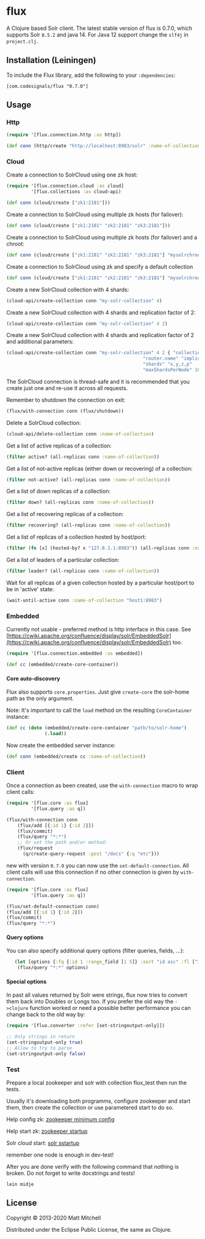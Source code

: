 # flux

A Clojure based Solr client. The latest stable version of flux is 0.7.0, which supports Solr `8.5.2` and java 14.
For Java 12 support change the `slf4j` in `project.clj`.

## Installation (Leiningen)

To include the Flux library, add the following to your `:dependencies`:

    [com.codesignals/flux "0.7.0"]

## Usage

### Http

```clojure
(require '[flux.connection.http :as http])

(def conn (http/create "http://localhost:8983/solr" :name-of-collection))
```

### Cloud
Create a connection to SolrCloud using one zk host:

```clojure
(require '[flux.connection.cloud :as cloud]
         '[flux.collections :as cloud-api)

(def conn (cloud/create ["zk1:2181"]))
```

Create a connection to SolrCloud using multiple zk hosts (for failover):

```clojure
(def conn (cloud/create ["zk1:2181" "zk2:2181" "zk3:2181"]))
```

Create a connection to SolrCloud using multiple zk hosts (for failover) and a chroot:

```clojure
(def conn (cloud/create ["zk1:2181" "zk2:2181" "zk3:2181"] "mysolrchroot"))
```

Create a connection to SolrCloud using zk and specify a default collection

```clojure
(def conn (cloud/create ["zk1:2181" "zk2:2181" "zk3:2181"] "mysolrchroot" :name-of-collection))
```

Create a new SolrCloud collection with 4 shards:

```clojure
(cloud-api/create-collection conn "my-solr-collection" 4)
```

Create a new SolrCloud collection with 4 shards and replication factor of 2:

```clojure
(cloud-api/create-collection conn "my-solr-collection" 4 2)
```

Create a new SolrCloud collection with 4 shards and replication factor of 2 and additional parameters:

```clojure
(cloud-api/create-collection conn "my-solr-collection" 4 2 { "collection.configName" "schemaless"
                                                  "router.name" "implicit"
                                                  "shards" "x,y,z,p"
                                                  "maxShardsPerNode" 10})
```

The SolrCloud connection is thread-safe and it is recommended that you create just one
and re-use it across all requests. 

Remember to shutdown the connection on exit:

```clojure
(flux/with-connection conn (flux/shutdown))
```

Delete a SolrCloud collection:

```clojure
(cloud-api/delete-collection conn :name-of-collection)
```

Get a list of active replicas of a collection:

```clojure
(filter active? (all-replicas conn :name-of-collection))
```

Get a list of not-active replicas (either down or recovering) of a collection:

```clojure
(filter not-active? (all-replicas conn :name-of-collection))
```

Get a list of down replicas of a collection:

```clojure
(filter down? (all-replicas conn :name-of-collection))
```

Get a list of recovering replicas of a collection:

```clojure
(filter recovering? (all-replicas conn :name-of-collection))
```

Get a list of replicas of a collection hosted by host/port:

```clojure
(filter (fn [x] (hosted-by? x "127.0.1.1:8983")) (all-replicas conn :name-of-collection))
```

Get a list of leaders of a particular collection:

```clojure
(filter leader? (all-replicas conn :name-of-collection))
```

Wait for all replicas of a given collection hosted by a particular host/port to be in 'active' state:

```clojure
(wait-until-active conn :name-of-collection "host1:8983")
```

### Embedded

Currently not usable - preferred method is http interface in this case. See [https://cwiki.apache.org/confluence/display/solr/EmbeddedSolr](https://cwiki.apache.org/confluence/display/solr/EmbeddedSolr) too.

```clojure
(require '[flux.connection.embedded :as embedded])

(def cc (embedded/create-core-container))
```

#### Core auto-discovery
Flux also supports `core.properties`. Just give `create-core` the solr-home path as the only argument.

  Note: It's important to call the `load` method on the resulting `CoreContainer` instance:

```clojure
(def cc (doto (embedded/create-core-container "path/to/solr-home")
              (.load))
```

Now create the embedded server instance:

```clojure
(def conn (embedded/create cc :name-of-collection))
```

### Client
Once a connection as been created, use the `with-connection` macro to wrap client calls:

```clojure
(require '[flux.core :as flux]
         '[flux.query :as q])

(flux/with-connection conn
    (flux/add [{:id 1} {:id 2}])
    (flux/commit)
    (flux/query "*:*")
    ;; Or set the path and/or method:
    (flux/request
      (q/create-query-request :post "/docs" {:q "etc"}))
```

new with version `0.7.0` you can now use the `set-default-connection`. All client calls will use this connection if no other connection is given by `with-connection`.

```clojure
(require '[flux.core :as flux]
         '[flux.query :as q])

(flux/set-default-connection conn)
(flux/add [{:id 1} {:id 2}])
(flux/commit)
(flux/query "*:*")
```

#### Query options
You can also specify additional query options (filter queries, fields, ...):
```clojure
   (let [options {:fq {:id 1 :range_field [1 5]} :sort "id asc" :fl ["id" "another_field"]}]
    (flux/query "*:*" options)
```

#### Special options

In past all values returned by Solr were strings, flux now tries to convert them back into Doubles or Longs too.
If you prefer the old way the `->clojure` function worked or need a possible better performance you can change back to the old way by:

```clojure
(require '[flux.converter :refer [set-stringoutput-only]])

;; Only strings in return
(set-stringoutput-only true)
;; Allow to try to parse
(set-stringoutput-only false)
```

### Test

Prepare a local zookeeper and solr with collection flux_test then run the tests.

Usually it's downloading both programms, configure zookeeper and start them, 
then create the collection or use parametered start to do so.

Help config zk: [zookeeper minimum config](https://lucene.apache.org/solr/guide/8_5/setting-up-an-external-zookeeper-ensemble.html#initial-configuration)

Help start zk: [zookeeper startup](https://lucene.apache.org/solr/guide/8_5/setting-up-an-external-zookeeper-ensemble.html#starting-and-stopping-zookeeper)

Solr cloud start: [solr sstartup](https://lucene.apache.org/solr/guide/8_5/solr-tutorial.html#launch-solr-in-solrcloud-mode)

remember one node is enough in dev-test!

After you are done verify with the following command that nothing is broken. Do not forget to write docstrings and tests! 

```shell
lein midje
```

## License

Copyright © 2013-2020 Matt Mitchell

Distributed under the Eclipse Public License, the same as Clojure.
